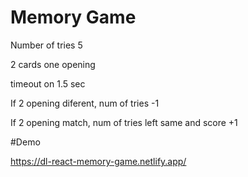 # Memory Game 

Number of tries 5 

2 cards one opening 

timeout on 1.5 sec 

If 2 opening diferent, num of tries -1 

If 2 opening match, num of tries left same and score +1 


#Demo

https://dl-react-memory-game.netlify.app/

